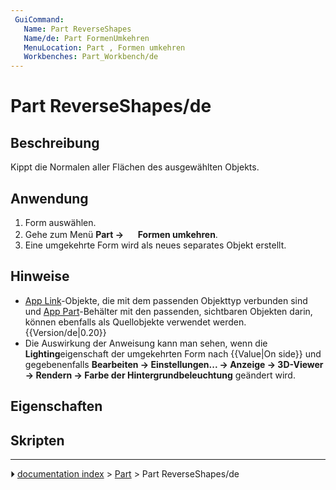 ```yaml
---
 GuiCommand:
   Name: Part ReverseShapes
   Name/de: Part FormenUmkehren
   MenuLocation: Part , Formen umkehren
   Workbenches: Part_Workbench/de
---
```


# Part ReverseShapes/de



## Beschreibung

Kippt die Normalen aller Flächen des ausgewählten Objekts.



## Anwendung

1.  Form auswählen.
2.  Gehe zum Menü **Part → <img src="images/Part_ReverseShapes.svg" width=16px> Formen umkehren**.
3.  Eine umgekehrte Form wird als neues separates Objekt erstellt.



## Hinweise

-   [App Link](App_Link.md)-Objekte, die mit dem passenden Objekttyp verbunden sind und [App Part](App_Part.md)-Behälter mit den passenden, sichtbaren Objekten darin, können ebenfalls als Quellobjekte verwendet werden. {{Version/de|0.20}}
-   Die Auswirkung der Anweisung kann man sehen, wenn die **Lighting**eigenschaft der umgekehrten Form nach {{Value|On side}} und gegebenenfalls **Bearbeiten → Einstellungen... → Anzeige → 3D-Viewer → Rendern → Farbe der Hintergrundbeleuchtung** geändert wird.



## Eigenschaften



## Skripten



---
⏵ [documentation index](../README.md) > [Part](Part_Workbench.md) > Part ReverseShapes/de
